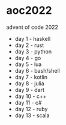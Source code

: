 # aoc2022
advent of code 2022

- day 1 - haskell
- day 2 - rust
- day 3 - python
- day 4 - go
- day 5 - lua
- day 6 - bash/shell
- day 7 - kotlin
- day 8 - julia
- day 9 - dart
- day 10 - c++
- day 11 - c#
- day 12 - ruby
- day 13 - scala
